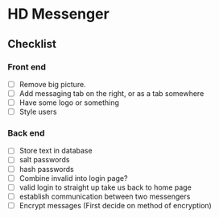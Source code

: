 # HD Messenger
## Checklist
### Front end
- [ ] Remove big picture.
- [ ] Add messaging tab on the right, or as a tab somewhere
- [ ] Have some logo or something
- [ ] Style users

### Back end
- [ ] Store text in database
- [ ] salt passwords
- [ ] hash passwords
- [ ] Combine invalid into login page?
- [ ] valid login to straight up take us back to home page
- [ ] establish communication between two messengers
- [ ] Encrypt messages (First decide on method of encryption)